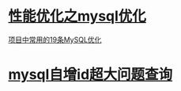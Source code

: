 # [性能优化之mysql优化](https://www.imooc.com/learn/194)


[项目中常用的19条MySQL优化](https://mp.weixin.qq.com/s/EZRyQWjKRpoleUWEubQTYw)


# [mysql自增id超大问题查询](https://www.cnblogs.com/iforever/p/10071733.html)